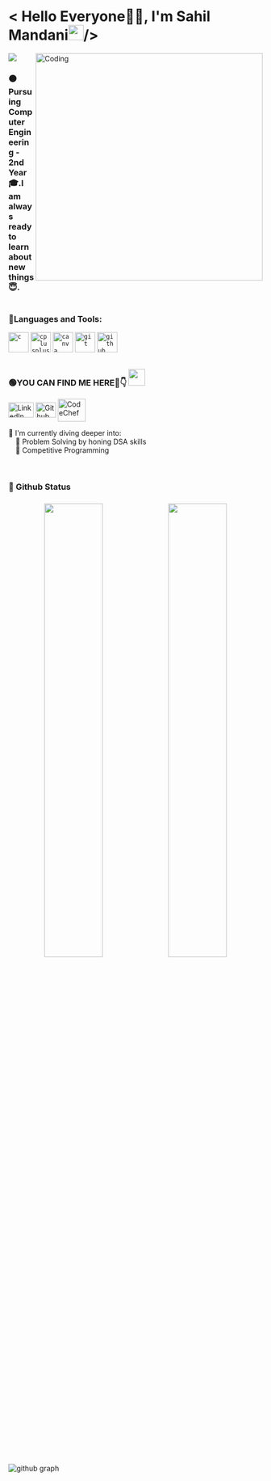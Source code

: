 <h1 align="left"> < Hello Everyone👨‍💻, I'm Sahil Mandani<img src="https://raw.githubusercontent.com/syedareehaquasar/syedareehaquasar/master/gifs/Hi.gif" width="30px">/></h2>
<img src="https://badges.pufler.dev/visits/SahilPatel2003/SahilPatel2003">
<img align="right" alt="Coding" width="450" src="https://github.com/pritmanvar/pritmanvar/blob/main/gif/code.gif?raw=true">

<h3 align = "left">🟠Pursuing Computer Engineering - 2nd Year🎓.I am always ready to learn about new things😇.<br><br>
  
<h3 align="left">🔴Languages and Tools:</h3>
<p align="left"> 
<code><img src="https://github.com/pritmanvar/Pritmanvar/blob/main/tools/c.png?raw=true" alt="c" width="40" height="40"/></code> 
<code><img src="https://github.com/pritmanvar/pritmanvar/blob/main/tools/c++.png?raw=true" alt="cplusplus" width="40" height="40"/></code> 
<code><img src="https://github.com/pritmanvar/pritmanvar/blob/main/tools/canva.png?raw=true" alt="canva" width="40" height="40"/></code> 
<code><img src="https://github.com/pritmanvar/pritmanvar/blob/main/tools/git.png?raw=true" alt="git" width="40" height="40"/></code>
<code><img height="40" width="40" src="https://github.com/pritmanvar/pritmanvar/blob/main/tools/github.png?raw=true" alt="github" width="40" height="40"/></code></p>
<h2></h2>
<p align = "left"><h3 align="left">🟢YOU CAN FIND ME HERE🤩👇 <img src="https://github.com/rajput2107/rajput2107/blob/master/Assets/Handshake.gif" height="33px" /></p>  </h3>

<p align="left">
<a href="https://www.linkedin.com/in/sahil-mandani-1st-995b98204" target="blank"><img align="center" src="https://github.com/pritmanvar/pritmanvar/blob/main/platforms/linkedIn.png?raw=true" alt="LinkedIn" height="30" width="50" /></a>
<a href="https://github.com/SahilPatel2003" target="blank"><img align="center" src="https://github.com/pritmanvar/pritmanvar/blob/main/platforms/github.png?raw=true" alt="Github" height="30" width="40" /></a>
<a href="https://www.codechef.com/users/sahil_304" target="blank"><img align="center" src="https://github.com/pritmanvar/pritmanvar/blob/main/platforms/codechef.png?raw=true" alt="CodeChef" height="45" width="55" /></a>
</p>
  
  🔴 I'm currently diving deeper into:
<br />&emsp;🚀 Problem Solving by honing DSA skills
  <br />&emsp;🚀 Competitive Programming 
  
<br>
<h3 align="left"> 🔵 Github Status  <h3> 

<div align="center">
  <img width="48%" src="https://github-readme-stats.vercel.app/api?username=SahilPatel2003&theme=radical&show_icons=true" />
  <img width="48%" src="https://github-readme-streak-stats.herokuapp.com/?user=SahilPatel2003&theme=radical&show_icons=true" />
</div>
  <h2></h2>

 ![github graph](https://activity-graph.herokuapp.com/graph?username=SahilPatel2003&theme=react-dark&hide_border=true)
<br>

